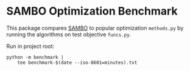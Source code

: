 SAMBO Optimization Benchmark
============================
This package compares [SAMBO](https://sambo-optimization.github.io)
to popular optimization `methods.py` by running the algorithms on 
test objective `funcs.py`.

Run in project root:
```shell
python -m benchmark |
    tee benchmark-$(date --iso-8601=minutes).txt
```
